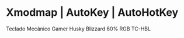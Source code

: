 # Xmodmap | AutoKey | AutoHotKey
Teclado Mecânico Gamer Husky Blizzard 60% RGB TC-HBL

<title>Map Arrow keys for Linux  usen Xmodmap!</title>


  

  
  
